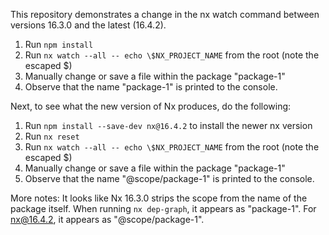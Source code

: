 This repository demonstrates a change in the nx watch command between versions 16.3.0 and the latest (16.4.2).

1. Run `npm install`
2. Run `nx watch --all -- echo \$NX_PROJECT_NAME` from the root (note the escaped $)
3. Manually change or save a file within the package "package-1"
4. Observe that the name "package-1" is printed to the console.

Next, to see what the new version of Nx produces, do the following:

1. Run `npm install --save-dev nx@16.4.2` to install the newer nx version
2. Run `nx reset`
3. Run `nx watch --all -- echo \$NX_PROJECT_NAME` from the root (note the escaped $)
4. Manually change or save a file within the package "package-1"
5. Observe that the name "@scope/package-1" is printed to the console.

More notes:
It looks like Nx 16.3.0 strips the scope from the name of the package itself. When running `nx dep-graph`, it appears as "package-1". For nx@16.4.2, it appears as "@scope/package-1".
